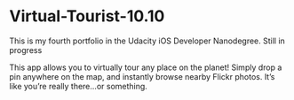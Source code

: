 # Virtual-Tourist-10.10

This is my fourth portfolio in the Udacity iOS Developer Nanodegree. Still in progress

This app allows you to virtually tour any place on the planet! Simply drop a pin anywhere on the map, and instantly browse nearby Flickr photos. It’s like you’re really there...or something.

